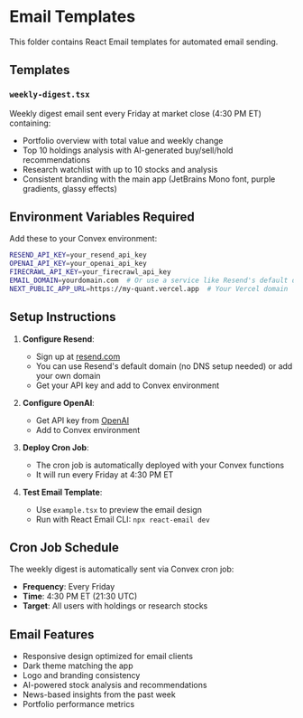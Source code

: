 # Email Templates

This folder contains React Email templates for automated email sending.

## Templates

### `weekly-digest.tsx`

Weekly digest email sent every Friday at market close (4:30 PM ET) containing:

- Portfolio overview with total value and weekly change
- Top 10 holdings analysis with AI-generated buy/sell/hold recommendations
- Research watchlist with up to 10 stocks and analysis
- Consistent branding with the main app (JetBrains Mono font, purple gradients, glassy effects)

## Environment Variables Required

Add these to your Convex environment:

```bash
RESEND_API_KEY=your_resend_api_key
OPENAI_API_KEY=your_openai_api_key
FIRECRAWL_API_KEY=your_firecrawl_api_key
EMAIL_DOMAIN=yourdomain.com  # Or use a service like Resend's default domain
NEXT_PUBLIC_APP_URL=https://my-quant.vercel.app  # Your Vercel domain
```

## Setup Instructions

1. **Configure Resend**:
   - Sign up at [resend.com](https://resend.com)
   - You can use Resend's default domain (no DNS setup needed) or add your own domain
   - Get your API key and add to Convex environment

2. **Configure OpenAI**:
   - Get API key from [OpenAI](https://openai.com)
   - Add to Convex environment

3. **Deploy Cron Job**:
   - The cron job is automatically deployed with your Convex functions
   - It will run every Friday at 4:30 PM ET

4. **Test Email Template**:
   - Use `example.tsx` to preview the email design
   - Run with React Email CLI: `npx react-email dev`

## Cron Job Schedule

The weekly digest is automatically sent via Convex cron job:

- **Frequency**: Every Friday
- **Time**: 4:30 PM ET (21:30 UTC)
- **Target**: All users with holdings or research stocks

## Email Features

- Responsive design optimized for email clients
- Dark theme matching the app
- Logo and branding consistency
- AI-powered stock analysis and recommendations
- News-based insights from the past week
- Portfolio performance metrics
